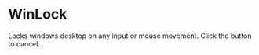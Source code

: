WinLock
=======
Locks windows desktop on any input or mouse movement. Click the button to cancel...
